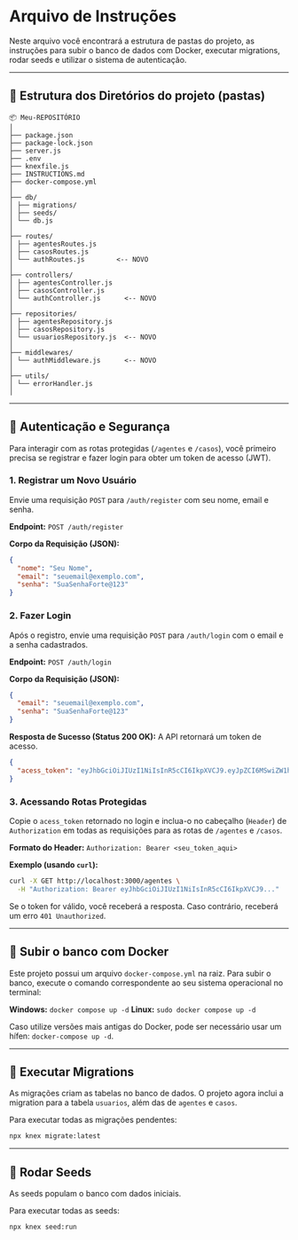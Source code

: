 # Arquivo de Instruções

Neste arquivo você encontrará a estrutura de pastas do projeto, as instruções para subir o banco de dados com Docker, executar migrations, rodar seeds e utilizar o sistema de autenticação.

---
## 📁 Estrutura dos Diretórios do projeto (pastas)

```
📦 Meu-REPOSITÓRIO
│
├── package.json
├── package-lock.json
├── server.js
├── .env
├── knexfile.js
├── INSTRUCTIONS.md
├── docker-compose.yml
│
├── db/
│ ├── migrations/
│ ├── seeds/
│ └── db.js
│
├── routes/
│ ├── agentesRoutes.js
│ ├── casosRoutes.js
│ └── authRoutes.js        <-- NOVO
│
├── controllers/
│ ├── agentesController.js
│ ├── casosController.js
│ └── authController.js      <-- NOVO
│
├── repositories/
│ ├── agentesRepository.js
│ ├── casosRepository.js
│ └── usuariosRepository.js  <-- NOVO
│
├── middlewares/
│ └── authMiddleware.js      <-- NOVO
│
├── utils/
│ └── errorHandler.js
│
```

---
## 🔐 Autenticação e Segurança

Para interagir com as rotas protegidas (`/agentes` e `/casos`), você primeiro precisa se registrar e fazer login para obter um token de acesso (JWT).

### 1. Registrar um Novo Usuário

Envie uma requisição `POST` para `/auth/register` com seu nome, email e senha.

**Endpoint:** `POST /auth/register`

**Corpo da Requisição (JSON):**
```json
{
  "nome": "Seu Nome",
  "email": "seuemail@exemplo.com",
  "senha": "SuaSenhaForte@123"
}
```

### 2. Fazer Login

Após o registro, envie uma requisição `POST` para `/auth/login` com o email e a senha cadastrados.

**Endpoint:** `POST /auth/login`

**Corpo da Requisição (JSON):**
```json
{
  "email": "seuemail@exemplo.com",
  "senha": "SuaSenhaForte@123"
}
```

**Resposta de Sucesso (Status 200 OK):**
A API retornará um token de acesso.
```json
{
  "acess_token": "eyJhbGciOiJIUzI1NiIsInR5cCI6IkpXVCJ9.eyJpZCI6MSwiZW1haWwiOiJzZXVlbWFpbEBleGVtcGxvLmNvbSIsImlhdCI6MTY2MjY1ODQwMCwiZXhwIjoxNjYyNjYyMDAwfQ.abcdef123456"
}
```

### 3. Acessando Rotas Protegidas

Copie o `acess_token` retornado no login e inclua-o no cabeçalho (`Header`) de `Authorization` em todas as requisições para as rotas de `/agentes` e `/casos`.

**Formato do Header:**
`Authorization: Bearer <seu_token_aqui>`

**Exemplo (usando `curl`):**
```sh
curl -X GET http://localhost:3000/agentes \
  -H "Authorization: Bearer eyJhbGciOiJIUzI1NiIsInR5cCI6IkpXVCJ9..."
```
Se o token for válido, você receberá a resposta. Caso contrário, receberá um erro `401 Unauthorized`.

---
## 🐳 Subir o banco com Docker

Este projeto possui um arquivo `docker-compose.yml` na raiz. Para subir o banco, execute o comando correspondente ao seu sistema operacional no terminal:

**Windows:** `docker compose up -d`
**Linux:** `sudo docker compose up -d`

Caso utilize versões mais antigas do Docker, pode ser necessário usar um hífen: `docker-compose up -d`.

---
## 📜 Executar Migrations

As migrações criam as tabelas no banco de dados. O projeto agora inclui a migration para a tabela `usuarios`, além das de `agentes` e `casos`.

Para executar todas as migrações pendentes:
```sh
npx knex migrate:latest
```

---
## 🌱 Rodar Seeds

As seeds populam o banco com dados iniciais.

Para executar todas as seeds:
```sh
npx knex seed:run